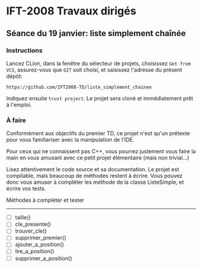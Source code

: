 # IFT-2008 Travaux dirigés

## Séance du 19 janvier: liste simplement chaînée

### Instructions

Lancez CLion, dans la fenêtre du sélecteur de projets, choisissez ```Get from VCS```, 
assurez-vous que ```GIT```  soit choisi, et saisissez l'adresse du présent dépôt:
```
https://github.com/IFT2008-TD/liste_simplement_chainee
```
Indiquez ensuite ```trust project```.  Le projet sera cloné et immédiatement prêt à l'emploi.

### À faire

Conformément aux objectifs du premier TD, ce projet n'est qu'un prétexte pour vous familiariser
avec la manipulation de l'IDE.

Pour ceux qui ne connaissent pas C++, vous pourrez justement vous faire la main en vous amusant
avec ce petit projet élémentaire (mais non trivial...)

Lisez attentivement le code source et sa documentation.  Le projet est compilable, mais beaucoup de méthodes restent 
à écrire.  Vous pouvez donc vous amuser à compléter les méthode de la classe ListeSimple, et écrire
vos tests.

Méthodes à compléter et tester
______________________

- [ ] taille()
- [ ] cle_presente()
- [ ] trouver_cle()
- [ ] supprimer_premier()
- [ ] ajouter_a_position()
- [ ] lire_a_position()
- [ ] supprimer_a_position()
